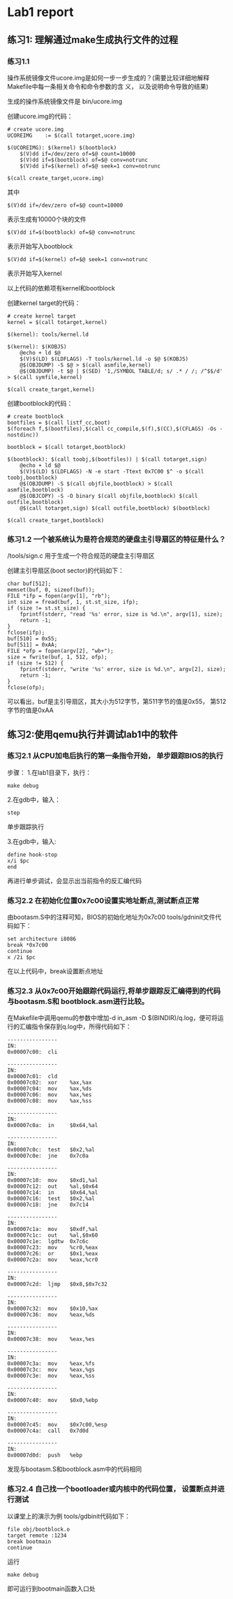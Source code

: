 # Lab1 report

## 练习1: 理解通过make生成执行文件的过程

### 练习1.1 
操作系统镜像文件ucore.img是如何一步一步生成的？(需要比较详细地解释Makefile中每一条相关命令和命令参数的含
义， 以及说明命令导致的结果)

生成的操作系统镜像文件是 bin/ucore.img

创建ucore.img的代码：
```
# create ucore.img
UCOREIMG	:= $(call totarget,ucore.img)

$(UCOREIMG): $(kernel) $(bootblock)
	$(V)dd if=/dev/zero of=$@ count=10000
	$(V)dd if=$(bootblock) of=$@ conv=notrunc
	$(V)dd if=$(kernel) of=$@ seek=1 conv=notrunc

$(call create_target,ucore.img)
```
其中
```
$(V)dd if=/dev/zero of=$@ count=10000
```
表示生成有10000个块的文件
```
$(V)dd if=$(bootblock) of=$@ conv=notrunc
```
表示开始写入bootblock
```
$(V)dd if=$(kernel) of=$@ seek=1 conv=notrunc
```
表示开始写入kernel

以上代码的依赖项有kernel和bootblock

创建kernel target的代码：
```
# create kernel target
kernel = $(call totarget,kernel)

$(kernel): tools/kernel.ld

$(kernel): $(KOBJS)
	@echo + ld $@
	$(V)$(LD) $(LDFLAGS) -T tools/kernel.ld -o $@ $(KOBJS)
	@$(OBJDUMP) -S $@ > $(call asmfile,kernel)
	@$(OBJDUMP) -t $@ | $(SED) '1,/SYMBOL TABLE/d; s/ .* / /; /^$$/d' > $(call symfile,kernel)

$(call create_target,kernel)
```

创建bootblock的代码：
```
# create bootblock
bootfiles = $(call listf_cc,boot)
$(foreach f,$(bootfiles),$(call cc_compile,$(f),$(CC),$(CFLAGS) -Os -nostdinc))

bootblock = $(call totarget,bootblock)

$(bootblock): $(call toobj,$(bootfiles)) | $(call totarget,sign)
	@echo + ld $@
	$(V)$(LD) $(LDFLAGS) -N -e start -Ttext 0x7C00 $^ -o $(call toobj,bootblock)
	@$(OBJDUMP) -S $(call objfile,bootblock) > $(call asmfile,bootblock)
	@$(OBJCOPY) -S -O binary $(call objfile,bootblock) $(call outfile,bootblock)
	@$(call totarget,sign) $(call outfile,bootblock) $(bootblock)

$(call create_target,bootblock)
```

### 练习1.2 一个被系统认为是符合规范的硬盘主引导扇区的特征是什么？

/tools/sign.c  用于生成一个符合规范的硬盘主引导扇区

创建主引导扇区(boot sector)的代码如下：
```
char buf[512];
memset(buf, 0, sizeof(buf));
FILE *ifp = fopen(argv[1], "rb");
int size = fread(buf, 1, st.st_size, ifp);
if (size != st.st_size) {
    fprintf(stderr, "read '%s' error, size is %d.\n", argv[1], size);
    return -1;
}
fclose(ifp);
buf[510] = 0x55;
buf[511] = 0xAA;
FILE *ofp = fopen(argv[2], "wb+");
size = fwrite(buf, 1, 512, ofp);
if (size != 512) {
    fprintf(stderr, "write '%s' error, size is %d.\n", argv[2], size);
    return -1;
}
fclose(ofp);
```
可以看出，buf是主引导扇区，其大小为512字节，第511字节的值是0x55， 第512字节的值是0xAA

## 练习2:使用qemu执行并调试lab1中的软件
### 练习2.1 从CPU加电后执行的第一条指令开始， 单步跟踪BIOS的执行
步骤：
1.在lab1目录下，执行：
```
make debug
```
2.在gdb中，输入：
```
step
```
单步跟踪执行

3.在gdb中，输入:
```
define hook-stop
x/i $pc
end
```
再进行单步调试，会显示出当前指令的反汇编代码

### 练习2.2 在初始化位置0x7c00设置实地址断点,测试断点正常
由bootasm.S中的注释可知，BIOS的初始化地址为0x7c00
tools/gdninit文件代码如下：
```
set architecture i8086
break *0x7c00
continue
x /2i $pc
```
在以上代码中，break设置断点地址

### 练习2.3 从0x7c00开始跟踪代码运行,将单步跟踪反汇编得到的代码与bootasm.S和 bootblock.asm进行比较。
在Makefile中调用qemu的参数中增加-d in_asm -D $(BINDIR)/q.log，便可将运行的汇编指令保存到q.log中，所得代码如下：
```
----------------
IN:
0x00007c00:  cli    

----------------
IN:
0x00007c01:  cld    
0x00007c02:  xor    %ax,%ax
0x00007c04:  mov    %ax,%ds
0x00007c06:  mov    %ax,%es
0x00007c08:  mov    %ax,%ss

----------------
IN:
0x00007c0a:  in     $0x64,%al

----------------
IN:
0x00007c0c:  test   $0x2,%al
0x00007c0e:  jne    0x7c0a

----------------
IN:
0x00007c10:  mov    $0xd1,%al
0x00007c12:  out    %al,$0x64
0x00007c14:  in     $0x64,%al
0x00007c16:  test   $0x2,%al
0x00007c18:  jne    0x7c14

----------------
IN:
0x00007c1a:  mov    $0xdf,%al
0x00007c1c:  out    %al,$0x60
0x00007c1e:  lgdtw  0x7c6c
0x00007c23:  mov    %cr0,%eax
0x00007c26:  or     $0x1,%eax
0x00007c2a:  mov    %eax,%cr0

----------------
IN:
0x00007c2d:  ljmp   $0x8,$0x7c32

----------------
IN:
0x00007c32:  mov    $0x10,%ax
0x00007c36:  mov    %eax,%ds

----------------
IN:
0x00007c38:  mov    %eax,%es

----------------
IN:
0x00007c3a:  mov    %eax,%fs
0x00007c3c:  mov    %eax,%gs
0x00007c3e:  mov    %eax,%ss

----------------
IN:
0x00007c40:  mov    $0x0,%ebp

----------------
IN:
0x00007c45:  mov    $0x7c00,%esp
0x00007c4a:  call   0x7d0d

----------------
IN:
0x00007d0d:  push   %ebp
```
发现与bootasm.S和bootblock.asm中的代码相同

### 练习2.4 自己找一个bootloader或内核中的代码位置， 设置断点并进行测试
以课堂上的演示为例
tools/gdbinit代码如下：
```
file obj/bootblock.o
target remote :1234
break bootmain
continue
```
运行
```
make debug
```
即可运行到bootmain函数入口处
